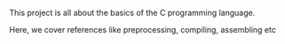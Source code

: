 This project is all about the basics of the C programming language.

Here, we cover references like preprocessing, compiling, assembling etc
